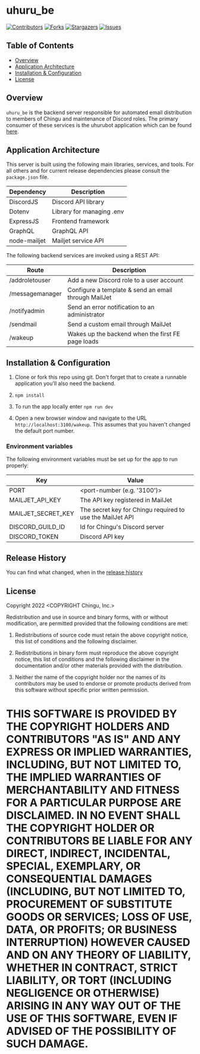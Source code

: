 # uhuru_be
[contributors-shield]: https://img.shields.io/github/contributors/chingu-x/uhuru_be.svg?style=for-the-badge
[contributors-url]: https://github.com/chingu-x/uhuru_be/graphs/contributors
[forks-shield]: https://img.shields.io/github/forks/chingu-x/uhuru_be.svg?style=for-the-badge
[forks-url]: https://github.com/chingu-x/uhuru_be/network/members
[stars-shield]: https://img.shields.io/github/stars/chingu-x/uhuru_be.svg?style=for-the-badge
[stars-url]: https://github.com/chingu-x/uhuru_be/stargazers
[issues-shield]: https://img.shields.io/github/issues/chingu-x/uhuru_be.svg?style=for-the-badge
[issues-url]: https://github.com/chingu-x/uhuru_be/issues

[![Contributors][contributors-shield]][contributors-url]
[![Forks][forks-shield]][forks-url]
[![Stargazers][stars-shield]][stars-url]
[![Issues][issues-shield]][issues-url]
## Table of Contents

* [Overview](#overview)
* [Application Architecture](#application-architecture)
* [Installation & Configuration](#installation-configuration)
* [License](#license)


## Overview

`uhuru_be` is the backend server responsible for automated email distribution
to members of Chingu and maintenance of Discord roles. The primary consumer of
these services is the uhurubot application which can be found [here](https://github.com/chingu-x/uhurubot).

## Application Architecture

This server is built using the following main libraries, services, and tools.
For all others and for current release dependencies please consult the
`package.json` file.

| Dependency  | Description                 |
|-------------|-----------------------------|
| DiscordJS   | Discord API library         |
| Dotenv      | Library for managing .env   |
| ExpressJS   | Frontend framework          |
| GraphQL     | GraphQL API                 |
| node-mailjet | Mailjet service API        |

The following backend services are invoked using a REST API:

| Route   | Description                                       |
|---------|---------------------------------------------------|
| /addroletouser | Add a new Discord role to a user account    |
| /messagemanager | Configure a template & send an email through MailJet |
| /notifyadmin | Send an error notification to an administrator |
| /sendmail | Send a custom email through MailJet |
| /wakeup  | Wakes up the backend when the first FE page loads |
## Installation & Configuration

1. Clone or fork this repo using git. Don't forget that to create a runnable application you'll also need the backend.

2. `npm install`

3. To run the app locally enter `npm run dev`

4. Open a new browser window and navigate to the URL `http://localhost:3100/wakeup`. This assumes that you haven't changed the default port number.

### Environment variables

The following environment variables must be set up for the app to run properly:

| Key             | Value                                |
|-----------------|--------------------------------------|
| PORT            | <port-number (e.g. '3100')>          |
| MAILJET_API_KEY | The API key registered in MailJet    |
| MAILJET_SECRET_KEY | The secret key for Chingu required to use the MailJet API |
| DISCORD_GUILD_ID | Id for Chingu's Discord server      |
| DISCORD_TOKEN   | Discord API key                      |

## Release History

You can find what changed, when in the [release history](./docs/RELEASE_HISTORY.md)

## License

Copyright 2022 <COPYRIGHT Chingu, Inc.>

Redistribution and use in source and binary forms, with or without modification, are permitted provided that the following conditions are met:

1. Redistributions of source code must retain the above copyright notice, this list of conditions and the following disclaimer.

2. Redistributions in binary form must reproduce the above copyright notice, this list of conditions and the following disclaimer in the documentation and/or other materials provided with the distribution.

3. Neither the name of the copyright holder nor the names of its contributors may be used to endorse or promote products derived from this software without specific prior written permission.

THIS SOFTWARE IS PROVIDED BY THE COPYRIGHT HOLDERS AND CONTRIBUTORS "AS IS" AND ANY EXPRESS OR IMPLIED WARRANTIES, INCLUDING, BUT NOT LIMITED TO, THE IMPLIED WARRANTIES OF MERCHANTABILITY AND FITNESS FOR A PARTICULAR PURPOSE ARE DISCLAIMED. IN NO EVENT SHALL THE COPYRIGHT HOLDER OR CONTRIBUTORS BE LIABLE FOR ANY DIRECT, INDIRECT, INCIDENTAL, SPECIAL, EXEMPLARY, OR CONSEQUENTIAL DAMAGES (INCLUDING, BUT NOT LIMITED TO, PROCUREMENT OF SUBSTITUTE GOODS OR SERVICES; LOSS OF USE, DATA, OR PROFITS; OR BUSINESS INTERRUPTION) HOWEVER CAUSED AND ON ANY THEORY OF LIABILITY, WHETHER IN CONTRACT, STRICT LIABILITY, OR TORT (INCLUDING NEGLIGENCE OR OTHERWISE) ARISING IN ANY WAY OUT OF THE USE OF THIS SOFTWARE, EVEN IF ADVISED OF THE POSSIBILITY OF SUCH DAMAGE.
=======
